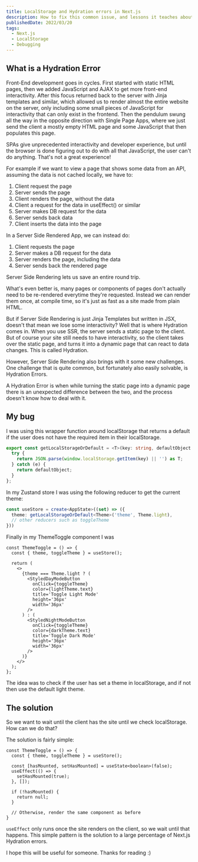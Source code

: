 ```yaml
---
title: LocalStorage and Hydration errors in Next.js
description: How to fix this common issue, and lessons it teaches about Server-side Rendering
publishedDate: 2022/03/20
tags:
  - Next.js
  - LocalStorage
  - Debugging
---
```

## What is a Hydration Error
Front-End development goes in cycles. First started with static HTML pages, then we added JavaScript and AJAX to get more front-end interactivity. After this focus returned back to the server with Jinja templates and similar, which allowed us to render almost the entire website on the server, only including some small pieces of JavaScript for interactivity that can only exist in the frontend. Then the pendulum swung all the way in the opposite direction with Single Page Apps, where we just send the client a mostly empty HTML page and some JavaScript that then populates this page. 

SPAs give unprecedented interactivity and developer experience, but until the browser is done figuring out to do with all that JavaScript, the user can't do anything. That's not a great experience!

For example if we want to view a page that shows some data from an API, assuming the data is not cached locally, we have to:
1. Client request the page
2. Server sends the page
3. Client renders the page, without the data
4. Client a request for the data in useEffect() or similar
5. Server makes DB request for the data
6. Server sends back data
7. Client inserts the data into the page

In a Server Side Rendered App, we can instead do:
1. Client requests the page
2. Server makes a DB request for the data
3. Server renders the page, including the data
4. Server sends back the rendered page

Server Side Rendering lets us save an entire round trip.

What's even better is, many pages or components of pages don't actually need to be re-rendered everytime they're requested. Instead we can render them once, at compile time, so it's just as fast as a site made from plain HTML.

But if Server Side Rendering is just Jinja Templates but written in JSX, doesn't that mean we lose some interactivity? Well that is where Hydration comes in. When you use SSR, the server sends a static page to the client. But of course your site still needs to have interactivity, so the client takes over the static page, and turns it into a dynamic page that can react to data changes. This is called Hydration.

However, Server Side Rendering also brings with it some new challenges. One challenge that is quite common, but fortunately also easily solvable, is Hydration Errors.

A Hydration Error is when while turning the static page into a dynamic page there is an unexpected difference between the two, and the process doesn't know how to deal with it.

## My bug

I was using this wrapper function around localStorage that returns a default if the user does not have the required item in their localStorage.
```typescript
export const getLocalStorageOrDefault = <T>(key: string, defaultObject: T): T => {
  try {
    return JSON.parse(window.localStorage.getItem(key) || '') as T;
  } catch (e) {
    return defaultObject;
  }
};
```

In my Zustand store I was using the following reducer to get the current theme:
```typescript
const useStore = create<AppState>((set) => ({
  theme: getLocalStorageOrDefault<Theme>('theme', Theme.light),
  // other reducers such as toggleTheme
}))
```

Finally in my ThemeToggle component I was 

```tsx
const ThemeToggle = () => {
  const { theme, toggleTheme } = useStore();

  return (
    <>
      {theme === Theme.light ? (
        <StyledDayModeButton
          onClick={toggleTheme}
          color={lightTheme.text}
          title='Toggle Light Mode'
          height='36px'
          width='36px'
        />
      ) : (
        <StyledNightModeButton
          onClick={toggleTheme}
          color={darkTheme.text}
          title='Toggle Dark Mode'
          height='36px'
          width='36px'
        />
      )}
    </>
  );
};
```

The idea was to check if the user has set a theme in localStorage, and if not then use the default light theme.

## The solution
So we want to wait until the client has the site until we check localStorage. How can we do that?

The solution is fairly simple:
```tsx
const ThemeToggle = () => {
  const { theme, toggleTheme } = useStore();

  const [hasMounted, setHasMounted] = useState<boolean>(false);
  useEffect(() => {
    setHasMounted(true);
  }, []);

  if (!hasMounted) {
    return null;
  }

  // Otherwise, render the same component as before
}
```

`useEffect` only runs once the site renders on the client, so we wait until that happens. This simple pattern is the solution to a large percentage of Next.js Hydration errors.

I hope this will be useful for someone. Thanks for reading :)
